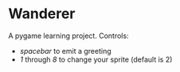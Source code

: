 Wanderer
================

A pygame learning project. Controls:

 * *spacebar* to emit a greeting
 * *1* through *8* to change your sprite (default is 2)

